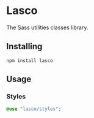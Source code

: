 # Lasco

The Sass utilities classes library.

## Installing

```shell
npm install lasco
```

## Usage

### Styles

```scss
@use "lasco/styles";
```
